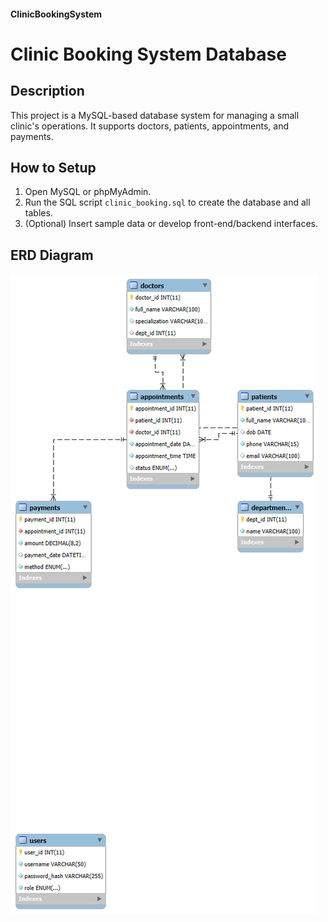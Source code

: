 #### ClinicBookingSystem

# Clinic Booking System Database

## Description
This project is a MySQL-based database system for managing a small clinic's operations. It supports doctors, patients, appointments, and payments.

## How to Setup

1. Open MySQL or phpMyAdmin.
2. Run the SQL script `clinic_booking.sql` to create the database and all tables.
3. (Optional) Insert sample data or develop front-end/backend interfaces.

## ERD Diagram
![ERD](ERD.png)
